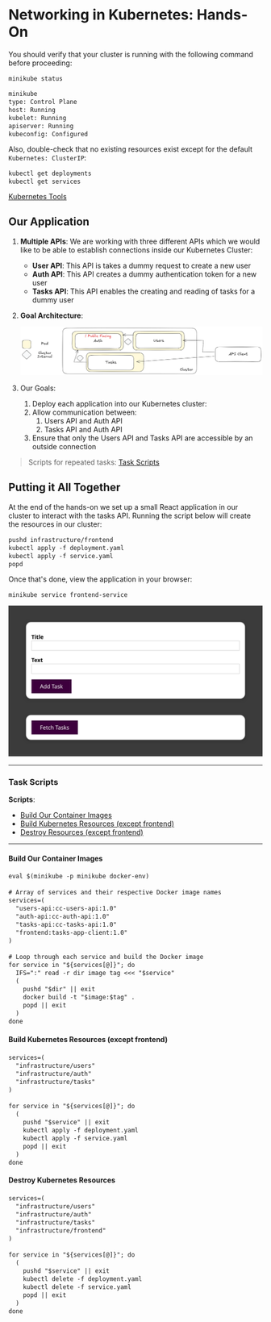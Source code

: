 # Networking in Kubernetes: Hands-On

You should verify that your cluster is running with the following command before proceeding:

```shell
minikube status
```

```text
minikube
type: Control Plane
host: Running
kubelet: Running
apiserver: Running
kubeconfig: Configured
```

Also, double-check that no existing resources exist except for the default `Kubernetes: ClusterIP`:

```shell
kubectl get deployments
kubectl get services
```

[Kubernetes Tools](../../TOOLS.md)

## Our Application

1. **Multiple APIs**: We are working with three different APIs which we would like to be able to establish connections
   inside our Kubernetes Cluster:
    - **User API**: This API is takes a dummy request to create a new user
    - **Auth API**: This API creates a dummy authentication token for a new user
    - **Tasks API**: This API enables the creating and reading of tasks for a dummy user

2. **Goal Architecture**:

   ![App Architecture Diagram](../../../.attachments/2nd-Network-project-diagram.png)

3. Our Goals:

   1. Deploy each application into our Kubernetes cluster:
   2. Allow communication between: 
      1. Users API and Auth API 
      2. Tasks API and Auth API
   3. Ensure that only the Users API and Tasks API are accessible by an outside connection

> Scripts for repeated tasks: [Task Scripts](#task-scripts)

## Putting it All Together

At the end of the hands-on we set up a small React application in our cluster to interact with the tasks API. Running the
script below will create the resources in our cluster:

```shell
pushd infrastructure/frontend
kubectl apply -f deployment.yaml
kubectl apply -f service.yaml
popd
```

Once that's done, view the application in your browser:

```shell
minikube service frontend-service
```

![Frontend](../../../.attachments/Frontend-Preview.png)

---

### Task Scripts

**Scripts**:

- [Build Our Container Images](#build-our-container-images)
- [Build Kubernetes Resources (except frontend)](#build-kubernetes-resources-except-frontend)
- [Destroy Resources (except frontend)](#destroy-kubernetes-resources)

---

#### Build Our Container Images

```shell
eval $(minikube -p minikube docker-env)

# Array of services and their respective Docker image names
services=(
  "users-api:cc-users-api:1.0"
  "auth-api:cc-auth-api:1.0"
  "tasks-api:cc-tasks-api:1.0"
  "frontend:tasks-app-client:1.0"
)

# Loop through each service and build the Docker image
for service in "${services[@]}"; do
  IFS=":" read -r dir image tag <<< "$service"
  (
    pushd "$dir" || exit
    docker build -t "$image:$tag" .
    popd || exit
  )
done
```

#### Build Kubernetes Resources (except frontend)

```shell
services=(
  "infrastructure/users"
  "infrastructure/auth"
  "infrastructure/tasks"
)

for service in "${services[@]}"; do
  (
    pushd "$service" || exit
    kubectl apply -f deployment.yaml
    kubectl apply -f service.yaml
    popd || exit
  )
done
```

#### Destroy Kubernetes Resources

```shell
services=(
  "infrastructure/users"
  "infrastructure/auth"
  "infrastructure/tasks"
  "infrastructure/frontend"
)

for service in "${services[@]}"; do
  (
    pushd "$service" || exit
    kubectl delete -f deployment.yaml
    kubectl delete -f service.yaml
    popd || exit
  )
done
```